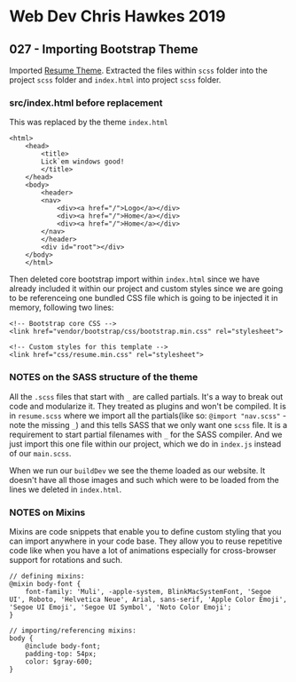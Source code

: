# Web Dev Chris Hawkes 2019

## 027 - Importing Bootstrap Theme

Imported [Resume Theme](https://startbootstrap.com/themes/resume/). Extracted the files within `scss` folder into the project `scss` folder and `index.html` into project `scss` folder.

### src/index.html before replacement

This was replaced by the theme `index.html`

    <html>
        <head>
            <title>
            Lick`em windows good!
            </title>
        </head>
        <body>
            <header>
            <nav>
                <div><a href="/">Logo</a></div>
                <div><a href="/">Home</a></div>
                <div><a href="/">Home</a></div>
            </nav>
            </header>
            <div id="root"></div>
        </body>
        </html>

Then deleted core bootstrap import within `index.html` since we have already included it within our project and custom styles since we are going to be referenceing one bundled CSS file which is going to be injected it in memory, following two lines:

    <!-- Bootstrap core CSS -->
    <link href="vendor/bootstrap/css/bootstrap.min.css" rel="stylesheet">

    <!-- Custom styles for this template -->
    <link href="css/resume.min.css" rel="stylesheet">

### NOTES on the SASS structure of the theme

All the `.scss` files that start with `_` are called partials. It's a way to break out code and modularize it. They treated as plugins and won't be compiled. It is in `resume.scss` where we import all the partials(like so: `@import "nav.scss"` - note the missing `_`) and this tells SASS that we only want one `scss` file. It is a requirement to start partial filenames with `_` for the SASS compiler. And we just import this one file within our project, which we do in `index.js` instead of our `main.scss`.

When we run our `buildDev` we see the theme loaded as our website. It doesn't have all those images and such which were to be loaded from the lines we deleted in `index.html`.

### NOTES on Mixins

Mixins are code snippets that enable you to define custom styling that you can import anywhere in your code base. They allow you to reuse repetitive code like when you have a lot of animations especially for cross-browser support for rotations and such.

    // defining mixins:
    @mixin body-font {
        font-family: 'Muli', -apple-system, BlinkMacSystemFont, 'Segoe UI', Roboto, 'Helvetica Neue', Arial, sans-serif, 'Apple Color Emoji', 'Segoe UI Emoji', 'Segoe UI Symbol', 'Noto Color Emoji';
    }

    // importing/referencing mixins:
    body {
        @include body-font;
        padding-top: 54px;
        color: $gray-600;
    }